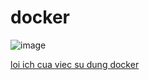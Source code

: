# docker

![image](/home/tuan/Downloads/engine-components-flow.png)

[loi ich cua viec su dung docker](https://github.com/dsoft-tuanth/docker/blob/main/Advantages.md)